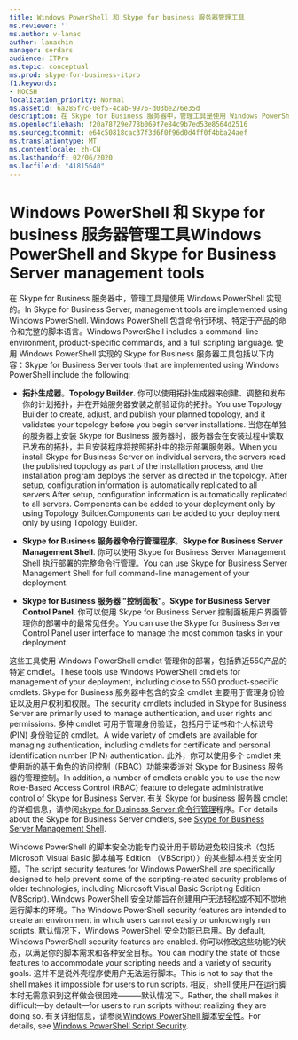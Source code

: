 ```yaml
---
title: Windows PowerShell 和 Skype for business 服务器管理工具
ms.reviewer: ''
ms.author: v-lanac
author: lanachin
manager: serdars
audience: ITPro
ms.topic: conceptual
ms.prod: skype-for-business-itpro
f1.keywords:
- NOCSH
localization_priority: Normal
ms.assetid: 6a285f7c-0ef5-4cab-9976-d03be276e35d
description: 在 Skype for Business 服务器中，管理工具是使用 Windows PowerShell 实现的。 Windows PowerShell 包含命令行环境、特定于产品的命令和完整的脚本语言。 使用 Windows PowerShell 实现的 Skype for Business 服务器工具包括以下内容：
ms.openlocfilehash: f20a78729e778b069f7e84c9b7ed53e8564d2516
ms.sourcegitcommit: e64c50818cac37f3d6f0f96d0d4ff0f4bba24aef
ms.translationtype: MT
ms.contentlocale: zh-CN
ms.lasthandoff: 02/06/2020
ms.locfileid: "41815640"
---
```

# <a name="windows-powershell-and-skype-for-business-server-management-tools"></a><span data-ttu-id="c7655-105">Windows PowerShell 和 Skype for business 服务器管理工具</span><span class="sxs-lookup"><span data-stu-id="c7655-105">Windows PowerShell and Skype for Business Server management tools</span></span>
 
<span data-ttu-id="c7655-106">在 Skype for Business 服务器中，管理工具是使用 Windows PowerShell 实现的。</span><span class="sxs-lookup"><span data-stu-id="c7655-106">In Skype for Business Server, management tools are implemented using Windows PowerShell.</span></span> <span data-ttu-id="c7655-107">Windows PowerShell 包含命令行环境、特定于产品的命令和完整的脚本语言。</span><span class="sxs-lookup"><span data-stu-id="c7655-107">Windows PowerShell includes a command-line environment, product-specific commands, and a full scripting language.</span></span> <span data-ttu-id="c7655-108">使用 Windows PowerShell 实现的 Skype for Business 服务器工具包括以下内容：</span><span class="sxs-lookup"><span data-stu-id="c7655-108">Skype for Business Server tools that are implemented using Windows PowerShell include the following:</span></span> 
  
- <span data-ttu-id="c7655-109">**拓扑生成器**。</span><span class="sxs-lookup"><span data-stu-id="c7655-109">**Topology Builder**.</span></span> <span data-ttu-id="c7655-110">你可以使用拓扑生成器来创建、调整和发布你的计划拓扑，并在开始服务器安装之前验证你的拓扑。</span><span class="sxs-lookup"><span data-stu-id="c7655-110">You use Topology Builder to create, adjust, and publish your planned topology, and it validates your topology before you begin server installations.</span></span> <span data-ttu-id="c7655-111">当您在单独的服务器上安装 Skype for Business 服务器时，服务器会在安装过程中读取已发布的拓扑，并且安装程序将按照拓扑中的指示部署服务器。</span><span class="sxs-lookup"><span data-stu-id="c7655-111">When you install Skype for Business Server on individual servers, the servers read the published topology as part of the installation process, and the installation program deploys the server as directed in the topology.</span></span> <span data-ttu-id="c7655-112">After setup, configuration information is automatically replicated to all servers.</span><span class="sxs-lookup"><span data-stu-id="c7655-112">After setup, configuration information is automatically replicated to all servers.</span></span> <span data-ttu-id="c7655-113">Components can be added to your deployment only by using Topology Builder.</span><span class="sxs-lookup"><span data-stu-id="c7655-113">Components can be added to your deployment only by using Topology Builder.</span></span>
    
- <span data-ttu-id="c7655-114">**Skype for Business 服务器命令行管理程序**。</span><span class="sxs-lookup"><span data-stu-id="c7655-114">**Skype for Business Server Management Shell**.</span></span> <span data-ttu-id="c7655-115">你可以使用 Skype for Business Server Management Shell 执行部署的完整命令行管理。</span><span class="sxs-lookup"><span data-stu-id="c7655-115">You can use Skype for Business Server Management Shell for full command-line management of your deployment.</span></span>
    
- <span data-ttu-id="c7655-116">**Skype for Business 服务器 "控制面板"**。</span><span class="sxs-lookup"><span data-stu-id="c7655-116">**Skype for Business Server Control Panel**.</span></span> <span data-ttu-id="c7655-117">你可以使用 Skype for Business Server 控制面板用户界面管理你的部署中的最常见任务。</span><span class="sxs-lookup"><span data-stu-id="c7655-117">You can use the Skype for Business Server Control Panel user interface to manage the most common tasks in your deployment.</span></span>
    
<span data-ttu-id="c7655-118">这些工具使用 Windows PowerShell cmdlet 管理你的部署，包括靠近550产品的特定 cmdlet。</span><span class="sxs-lookup"><span data-stu-id="c7655-118">These tools use Windows PowerShell cmdlets for management of your deployment, including close to 550 product-specific cmdlets.</span></span> <span data-ttu-id="c7655-119">Skype for Business 服务器中包含的安全 cmdlet 主要用于管理身份验证以及用户权利和权限。</span><span class="sxs-lookup"><span data-stu-id="c7655-119">The security cmdlets included in Skype for Business Server are primarily used to manage authentication, and user rights and permissions.</span></span> <span data-ttu-id="c7655-120">多种 cmdlet 可用于管理身份验证，包括用于证书和个人标识号 (PIN) 身份验证的 cmdlet。</span><span class="sxs-lookup"><span data-stu-id="c7655-120">A wide variety of cmdlets are available for managing authentication, including cmdlets for certificate and personal identification number (PIN) authentication.</span></span> <span data-ttu-id="c7655-121">此外，你可以使用多个 cmdlet 来使用新的基于角色的访问控制（RBAC）功能来委派对 Skype for Business 服务器的管理控制。</span><span class="sxs-lookup"><span data-stu-id="c7655-121">In addition, a number of cmdlets enable you to use the new Role-Based Access Control (RBAC) feature to delegate administrative control of Skype for Business Server.</span></span> <span data-ttu-id="c7655-122">有关 Skype for business 服务器 cmdlet 的详细信息，请参阅[skype for Business Server 命令行管理](../../manage/management-shell.md)程序。</span><span class="sxs-lookup"><span data-stu-id="c7655-122">For details about the Skype for Business Server cmdlets, see [Skype for Business Server Management Shell](../../manage/management-shell.md).</span></span>
  
<span data-ttu-id="c7655-123">Windows PowerShell 的脚本安全功能专门设计用于帮助避免较旧技术（包括 Microsoft Visual Basic 脚本编写 Edition （VBScript））的某些脚本相关安全问题。</span><span class="sxs-lookup"><span data-stu-id="c7655-123">The script security features for Windows PowerShell are specifically designed to help prevent some of the scripting-related security problems of older technologies, including Microsoft Visual Basic Scripting Edition (VBScript).</span></span> <span data-ttu-id="c7655-124">Windows PowerShell 安全功能旨在创建用户无法轻松或不知不觉地运行脚本的环境。</span><span class="sxs-lookup"><span data-stu-id="c7655-124">The Windows PowerShell security features are intended to create an environment in which users cannot easily or unknowingly run scripts.</span></span> <span data-ttu-id="c7655-125">默认情况下，Windows PowerShell 安全功能已启用。</span><span class="sxs-lookup"><span data-stu-id="c7655-125">By default, Windows PowerShell security features are enabled.</span></span> <span data-ttu-id="c7655-126">你可以修改这些功能的状态，以满足你的脚本需求和各种安全目标。</span><span class="sxs-lookup"><span data-stu-id="c7655-126">You can modify the state of those features to accommodate your scripting needs and a variety of security goals.</span></span> <span data-ttu-id="c7655-127">这并不是说外壳程序使用户无法运行脚本。</span><span class="sxs-lookup"><span data-stu-id="c7655-127">This is not to say that the shell makes it impossible for users to run scripts.</span></span> <span data-ttu-id="c7655-128">相反，shell 使用户在运行脚本时无需意识到这样做会很困难———默认情况下。</span><span class="sxs-lookup"><span data-stu-id="c7655-128">Rather, the shell makes it difficult—by default—for users to run scripts without realizing they are doing so.</span></span> <span data-ttu-id="c7655-129">有关详细信息，请参阅[Windows PowerShell 脚本安全性](https://go.microsoft.com/fwlink/p/?LinkId=213145)。</span><span class="sxs-lookup"><span data-stu-id="c7655-129">For details, see [Windows PowerShell Script Security](https://go.microsoft.com/fwlink/p/?LinkId=213145).</span></span>
  

